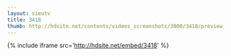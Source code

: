 ```yaml
---
layout: sieutv
title: 3418
thumb: http://hdsite.net/contents/videos_screenshots/3000/3418/preview_360p.mp4.jpg
---
```

{% include iframe src='http://hdsite.net/embed/3418' %}
 
